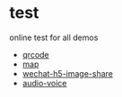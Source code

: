 # test

online test for all demos

- [qrcode](https://blog.jogiter.cn/test/qrcode/index.html)
- [map](https://blog.jogiter.cn/test/map/demo-geolocation.html)
- [wechat-h5-image-share](https://blog.jogiter.cn/test/html2canvas/)
- [audio-voice](https://blog.jogiter.cn/test/say/)
